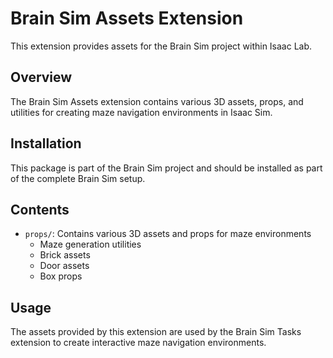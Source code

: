 # Brain Sim Assets Extension

This extension provides assets for the Brain Sim project within Isaac Lab.

## Overview

The Brain Sim Assets extension contains various 3D assets, props, and utilities for creating maze navigation environments in Isaac Sim.

## Installation

This package is part of the Brain Sim project and should be installed as part of the complete Brain Sim setup.

## Contents

- `props/`: Contains various 3D assets and props for maze environments
  - Maze generation utilities
  - Brick assets
  - Door assets
  - Box props

## Usage

The assets provided by this extension are used by the Brain Sim Tasks extension to create interactive maze navigation environments.
